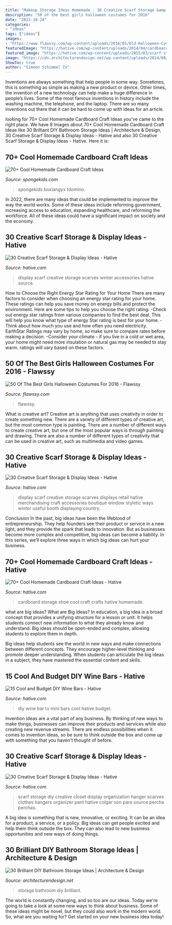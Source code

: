 ```yaml
---
title: "Makeup Storage Ideas Homemade : 30 Creative Scarf Storage &amp; Display Ideas"
description: "50 of the best girls halloween costumes for 2016"
date: "2022-10-24"
categories:
- "ideas"
tags: ["ideas"]
images:
- "https://www.flawssy.com/wp-content/uploads/2016/05/Old-Halloween-Costumes-Girls.jpg"
featuredImage: "https://hative.com/wp-content/uploads/2014/04/cardboard-crafts/13-cardboard-shoe-storage.jpg"
featured_image: "https://hative.com/wp-content/uploads/2015/03/scarf-storage-ideas/5-creative-scarf-storage-and-display-ideas.jpg"
image: "https://cdn.architecturendesign.net/wp-content/uploads/2014/08/diy-bathroom-storage-ideas-7.jpg"
ShowToc: true
author: "Simeon Schimmel IV"
---
```



Inventions are always something that help people in some way. Sometimes, this is something as simple as making a new product or device. Other times, the invention of a new technology can help make a huge difference in people’s lives. Some of the most famous inventions in history include the washing machine, the telephone, and the laptop. There are so many inventions out there that it can be hard to come up with ideas for an article.

	

		
looking for 70+ Cool Homemade Cardboard Craft Ideas you've came to the right place. We have 8 Images about 70+ Cool Homemade Cardboard Craft Ideas like 30 Brilliant DIY Bathroom Storage Ideas | Architecture &amp; Design, 30 Creative Scarf Storage &amp; Display Ideas - Hative and also 30 Creative Scarf Storage &amp; Display Ideas - Hative. Here it is:
		
    
## 70+ Cool Homemade Cardboard Craft Ideas

<img loading=lazy src="https://spongekids.com/wp-content/uploads/2014/04/cardboard-crafts/1-cardboard-treasure-chest.jpg" onerror="this.onerror=null;this.src='https://tse2.mm.bing.net/th?id=OIP.lZnKs_CCwscwC6OqG8SCRAHaEb&amp;pid=15.1';" alt="70+ Cool Homemade Cardboard Craft Ideas">

_Source: spongekids.com_

>spongekids boxiangyx tdomino. 

	

In 2022, there are many ideas that could be implemented to improve the way the world works. Some of these ideas include reforming government, increasing access to education, expanding healthcare, and reforming the workforce. All of these ideas could have a significant impact on society and the economy.

    
## 30 Creative Scarf Storage &amp; Display Ideas - Hative

<img loading=lazy src="https://hative.com/wp-content/uploads/2015/03/scarf-storage-ideas/5-creative-scarf-storage-and-display-ideas.jpg" onerror="this.onerror=null;this.src='https://tse3.mm.bing.net/th?id=OIP.C7vsjFHEckY2RiPxWHCaIwHaOn&amp;pid=15.1';" alt="30 Creative Scarf Storage &amp; Display Ideas - Hative">

_Source: hative.com_

>display scarf creative storage scarves winter accessories hative source. 

	

How to Choose the Right Energy Star Rating for Your Home
There are many factors to consider when choosing an energy star rating for your home. These ratings can help you save money on energy bills and protect the environment. Here are some tips to help you choose the right rating:
-Check out energy star ratings from various companies to find the best deal. This will help you know what type of energy Star rating is best for your home.
-Think about how much you use and how often you need electricity. EarthStar Ratings may vary by home, so make sure to compare rates before making a decision.
-Consider your climate - if you live in a cold or wet area, your home might need more insulation or natural gas may be needed to stay warm. ratings will vary based on these factors.

    
## 50 Of The Best Girls Halloween Costumes For 2016 - Flawssy

<img loading=lazy src="https://www.flawssy.com/wp-content/uploads/2016/05/Old-Halloween-Costumes-Girls.jpg" onerror="this.onerror=null;this.src='https://tse2.mm.bing.net/th?id=OIP.1YcO4lDk0OU8iGejOO6ThQHaJ2&amp;pid=15.1';" alt="50 Of The Best Girls Halloween Costumes For 2016 - Flawssy">

_Source: flawssy.com_

>flawssy. 

	

What is creative art?
Creative art is anything that uses creativity in order to create something new. There are a variety of different types of creative art, but the most common type is painting. There are a number of different ways to create creative art, but one of the most popular ways is through painting and drawing. There are also a number of different types of creativity that can be used in creative art, such as multimedia and video games.

    
## 30 Creative Scarf Storage &amp; Display Ideas - Hative

<img loading=lazy src="https://hative.com/wp-content/uploads/2015/03/scarf-storage-ideas/17-creative-scarf-storage-and-display-ideas.jpg" onerror="this.onerror=null;this.src='https://tse3.mm.bing.net/th?id=OIP.7onQGp7u7eREoCCPuyHARwHaFj&amp;pid=15.1';" alt="30 Creative Scarf Storage &amp; Display Ideas - Hative">

_Source: hative.com_

>display scarf creative storage scarves displays retail hative merchandising craft accessories boutique window styletic ways winter useful booth displaying country. 

	

Conclusion
In the past, big ideas have been the lifeblood of entrepreneurship. They help founders see their product or service in a new light, and they provide the spark that leads to innovation. But as businesses become more complex and competitive, big ideas can become a liability. In this series, we’ll explore three ways in which big ideas can hurt your business.

    
## 70+ Cool Homemade Cardboard Craft Ideas - Hative

<img loading=lazy src="https://hative.com/wp-content/uploads/2014/04/cardboard-crafts/13-cardboard-shoe-storage.jpg" onerror="this.onerror=null;this.src='https://tse3.mm.bing.net/th?id=OIP.9Pa96wJwxVCW1WZjrLNPSAHaI0&amp;pid=15.1';" alt="70+ Cool Homemade Cardboard Craft Ideas - Hative">

_Source: hative.com_

>cardboard storage shoe cool craft crafts hative homemade. 

	

what are big ideas?
What are Big Ideas?
In education, a big idea is a broad concept that provides a unifying structure for a lesson or unit. It helps students connect new information to what they already know and understand. Big ideas should be open-ended and complex, allowing students to explore them in depth.

Big ideas help students see the world in new ways and make connections between different concepts. They encourage higher-level thinking and promote deeper understanding. When students can articulate the big ideas in a subject, they have mastered the essential content and skills.

    
## 15 Cool And Budget DIY Wine Bars - Hative

<img loading=lazy src="https://hative.com/wp-content/uploads/2015/05/diy-wine-bars/13-diy-wine-bars.jpg" onerror="this.onerror=null;this.src='https://tse4.mm.bing.net/th?id=OIP.6JKqMYsl9yvekFxztIbPoQHaLI&amp;pid=15.1';" alt="15 Cool and Budget DIY Wine Bars - Hative">

_Source: hative.com_

>diy wine bar tv mini bars cool hative budget. 

	

Invention ideas are a vital part of any business. By thinking of new ways to make things, businesses can improve their products and services while also creating new revenue streams. There are endless possibilities when it comes to invention ideas, so be sure to think outside the box and come up with something that you haven't thought of before.

    
## 30 Creative Scarf Storage &amp; Display Ideas - Hative

<img loading=lazy src="https://hative.com/wp-content/uploads/2015/03/scarf-storage-ideas/14-creative-scarf-storage-and-display-ideas.jpg" onerror="this.onerror=null;this.src='https://tse3.mm.bing.net/th?id=OIP.Qv2W_daqyT7jwbLNimVUMgHaKP&amp;pid=15.1';" alt="30 Creative Scarf Storage &amp; Display Ideas - Hative">

_Source: hative.com_

>scarf storage diy creative closet display organization hanger scarves clothes hangers organizer pant hative colgar von para source percha perchas. 

	

A big idea is something that is new, innovative, or exciting. It can be an idea for a product, a service, or a policy. Big ideas can get people excited and help them think outside the box. They can also lead to new business opportunities and new ways of doing things.

    
## 30 Brilliant DIY Bathroom Storage Ideas | Architecture &amp; Design

<img loading=lazy src="https://cdn.architecturendesign.net/wp-content/uploads/2014/08/diy-bathroom-storage-ideas-7.jpg" onerror="this.onerror=null;this.src='https://tse3.mm.bing.net/th?id=OIP.SWMV8u34vxFvanTNIgEJhQHaNK&amp;pid=15.1';" alt="30 Brilliant DIY Bathroom Storage Ideas | Architecture &amp; Design">

_Source: architecturendesign.net_

>storage bathroom diy brilliant. 

	

The world is constantly changing, and so too are our ideas. Today we're going to take a look at some new ways to think about business. Some of these ideas might be novel, but they could also work in the modern world. So, what are you waiting for? Get started on your new business idea today!

